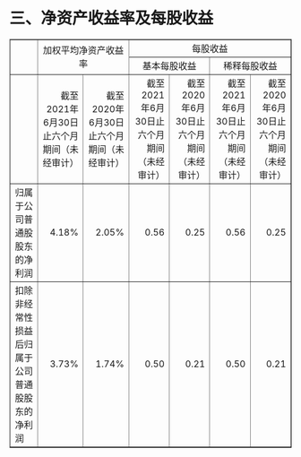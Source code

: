 # 三、净资产收益率及每股收益

<table border="1" cellspacing="0" cellpadding="6" align="center">
<tbody>
<tr>
<td rowspan="2">&nbsp;</td>
<td style="text-align: center;" colspan="2" rowspan="2">加权平均净资产收益率</td>
<td style="text-align: center;" colspan="4">每股收益</td>
</tr>
<tr>
<td style="text-align: center;" colspan="2">基本每股收益</td>
<td style="text-align: center;" colspan="2">稀释每股收益</td>
</tr>
<tr>
<td>&nbsp;</td>
<td style="text-align: right;">截至2021年6月30日止六个月期间（未经审计）</td>
<td style="text-align: right;">截至2020年6月30日止六个月期间（未经审计）</td>
<td style="text-align: right;">截至2021年6月30日止六个月期间（未经审计）</td>
<td style="text-align: right;">截至2020年6月30日止六个月期间（未经审计）</td>
<td style="text-align: right;">截至2021年6月30日止六个月期间（未经审计）</td>
<td style="text-align: right;">截至2020年6月30日止六个月期间（未经审计）</td>
</tr>
<tr>
<td>归属于公司普通股股东的净利润</td>
<td style="text-align: right;">4.18%</td>
<td style="text-align: right;">2.05%</td>
<td style="text-align: right;">0.56</td>
<td style="text-align: right;">0.25</td>
<td style="text-align: right;">0.56</td>
<td style="text-align: right;">0.25</td>
</tr>
<tr>
<td>扣除非经常性损益后归属于公司普通股股东的净利润</td>
<td style="text-align: right;">3.73%</td>
<td style="text-align: right;">1.74%</td>
<td style="text-align: right;">0.50</td>
<td style="text-align: right;">0.21</td>
<td style="text-align: right;">0.50</td>
<td style="text-align: right;">0.21</td>
</tr>
</tbody>
</table>

